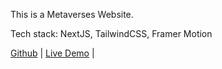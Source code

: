 This is a Metaverses Website.

Tech stack: NextJS, TailwindCSS, Framer Motion

[Github](https://github.com/JamieChen007/Metaverses_FramerMotion_TailwindCSS_NextJS) | [Live Demo](https://metaverses-framer-motion-tailwind-css-next-js.vercel.app/) |
